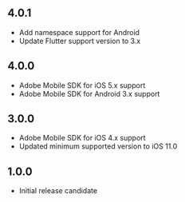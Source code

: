 ## 4.0.1

* Add namespace support for Android
* Update Flutter support version to 3.x

## 4.0.0

* Adobe Mobile SDK for iOS 5.x support
* Adobe Mobile SDK for Android 3.x support

## 3.0.0

* Adobe Mobile SDK for iOS 4.x support
* Updated minimum supported version to iOS 11.0

## 1.0.0

* Initial release candidate
